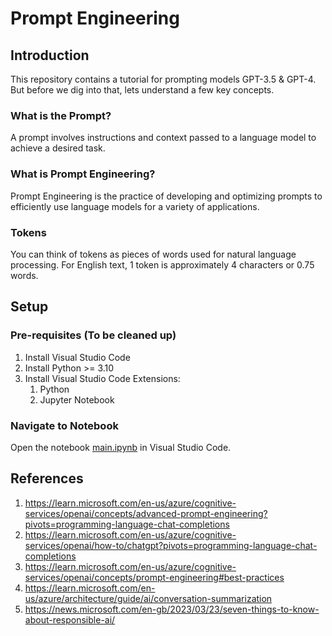 # Prompt Engineering 

## Introduction

This repository contains a tutorial for prompting models GPT-3.5 & GPT-4. But before we dig into that, lets understand a few key concepts.

### What is the Prompt?​

A prompt involves instructions and context passed to a language model to achieve a desired task.​

### What is Prompt Engineering?​

Prompt Engineering is the practice of developing and optimizing prompts to efficiently use language models for a variety of applications. 

### Tokens

You can think of tokens as pieces of words used for natural language processing. For English text, 1 token is approximately 4 characters or 0.75 words. 



## Setup 
### Pre-requisites (To be cleaned up)
1. Install Visual Studio Code
1. Install Python >= 3.10
1. Install Visual Studio Code Extensions:
    1. Python
    1. Jupyter Notebook

### Navigate to Notebook
Open the notebook [main.ipynb](main.ipynb) in Visual Studio Code.

## References
1. https://learn.microsoft.com/en-us/azure/cognitive-services/openai/concepts/advanced-prompt-engineering?pivots=programming-language-chat-completions
1. https://learn.microsoft.com/en-us/azure/cognitive-services/openai/how-to/chatgpt?pivots=programming-language-chat-completions
1. https://learn.microsoft.com/en-us/azure/cognitive-services/openai/concepts/prompt-engineering#best-practices
1. https://learn.microsoft.com/en-us/azure/architecture/guide/ai/conversation-summarization
1. https://news.microsoft.com/en-gb/2023/03/23/seven-things-to-know-about-responsible-ai/
